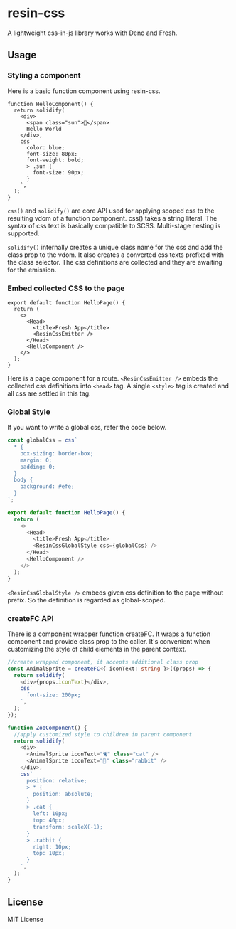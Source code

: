 # resin-css

A lightweight css-in-js library works with Deno and Fresh.

## Usage

### Styling a component

Here is a basic function component using resin-css.

```tsx
function HelloComponent() {
  return solidify(
    <div>
      <span class="sun">🔆</span>
      Hello World
    </div>,
    css`
      color: blue;
      font-size: 80px;
      font-weight: bold;
      > .sun {
        font-size: 90px;
      }
    `,
  );
}
```

`css()` and `solidify()` are core API used for applying scoped css to the
resulting vdom of a function component. css() takes a string literal. The syntax
of css text is basically compatible to SCSS. Multi-stage nesting is supported.

`solidify()` internally creates a unique class name for the css and add the
class prop to the vdom. It also creates a converted css texts prefixed with the
class selector. The css definitions are collected and they are awaiting for the
emission.

### Embed collected CSS to the page

```tsx
export default function HelloPage() {
  return (
    <>
      <Head>
        <title>Fresh App</title>
        <ResinCssEmitter />
      </Head>
      <HelloComponent />
    </>
  );
}
```

Here is a page component for a route. `<ResinCssEmitter />` embeds the collected
css definitions into `<head>` tag. A single `<style>` tag is created and all css
are settled in this tag.

### Global Style

If you want to write a global css, refer the code below.

```ts
const globalCss = css`
  * {
    box-sizing: border-box;
    margin: 0;
    padding: 0;
  }
  body {
    background: #efe;
  }
`;

export default function HelloPage() {
  return (
    <>
      <Head>
        <title>Fresh App</title>
        <ResinCssGlobalStyle css={globalCss} />
      </Head>
      <HelloComponent />
    </>
  );
}
```

`<ResinCssGlobalStyle />` embeds given css definition to the page without
prefix. So the definition is regarded as global-scoped.

### createFC API

There is a component wrapper function createFC. It wraps a function component
and provide class prop to the caller. It's convenient when customizing the style
of child elements in the parent context.

```ts
//create wrapped component, it accepts additional class prop
const AnimalSprite = createFC<{ iconText: string }>((props) => {
  return solidify(
    <div>{props.iconText}</div>,
    css`
      font-size: 200px;
    `,
  );
});

function ZooComponent() {
  //apply customized style to children in parent component
  return solidify(
    <div>
      <AnimalSprite iconText="🐈" class="cat" />
      <AnimalSprite iconText="🐇" class="rabbit" />
    </div>,
    css`
      position: relative;
      > * {
        position: absolute;
      }
      > .cat {
        left: 10px;
        top: 40px;
        transform: scaleX(-1);
      }
      > .rabbit {
        right: 10px;
        top: 10px;
      }
    `,
  );
}
```

## License

MIT License
